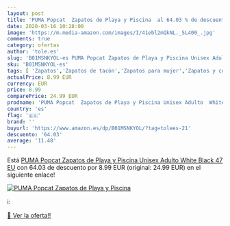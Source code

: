 ```yaml
---
layout: post
title: 'PUMA Popcat  Zapatos de Playa y Piscina  al 64.03 % de descuento'
date: 2020-03-16 10:28:00
image: 'https://m.media-amazon.com/images/I/41ebl2mQkNL._SL400_.jpg'
comments: true
category: ofertas
author: 'tole.es'
slug: 'B01MSNKYOL-es PUMA Popcat Zapatos de Playa y Piscina Unisex Adulto White...'
sku: 'B01MSNKYOL-es'
tags: [ 'Zapatos','Zapatos de tacón','Zapatos para mujer','Zapatos y complementos','zapatos', ]
actualPrice: 8.99 EUR
currency: EUR
price: 8.99
comparePrice: 24.99 EUR
prodname: 'PUMA Popcat  Zapatos de Playa y Piscina Unisex Adulto  White Black  47 EU'
country: 'es'
flag: '🇪🇸'
brand: ''
buyurl: 'https://www.amazon.es/dp/B01MSNKYOL/?tag=tolees-21'
descuento: '64.03'
average: '11.48'
---
```


Está [PUMA Popcat  Zapatos de Playa y Piscina Unisex Adulto  White Black  47 EU](https://www.amazon.es/dp/B01MSNKYOL/?tag=tolees-21) con 64.03 de descuento por 8.99 EUR (original: 24.99 EUR) en el siguiente enlace!

[![PUMA Popcat  Zapatos de Playa y Piscina ](https://m.media-amazon.com/images/I/41ebl2mQkNL._SL400_.jpg)](https://www.amazon.es/dp/B01MSNKYOL/?tag=tolees-21)

ℹ️:


[🛒 Ver la oferta!!](https://www.amazon.es/dp/B01MSNKYOL/?tag=tolees-21)
